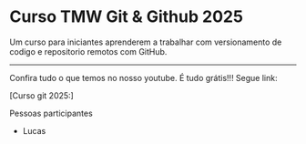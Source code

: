 # Curso TMW Git & Github 2025

Um curso para iniciantes aprenderem a trabalhar com versionamento de codigo e repositorio remotos com GitHub.

--- 


Confira tudo o que temos no nosso youtube. É tudo grátis!!! Segue link:

[Curso git 2025:]

Pessoas participantes 
- Lucas